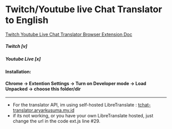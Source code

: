 # Twitch/Youtube live Chat Translator to English
[Twitch Youtube Live Chat Translator Browser Extension Doc](https://aryarkusuma.notion.site/Twitch-Youtube-Live-Chat-Translator-Browser-Extention-131bc9c14c2180868125cc4c38bcad92)

##### Twitch [v]
##### Youtube Live [x]

#### Installation:
#### Chrome -> Extention Settings -> Turn on Developer mode -> Load Unpacked -> choose this folder/dir
----
- For the translator API, im using self-hosted LibreTranslate : [tchat-translator.aryarkusuma.my.id](https://tchat-translator.aryarkusuma.my.id)
- if its not working, or you have your own LibreTranslate hosted, just change the url in the code ext.js line #29.
